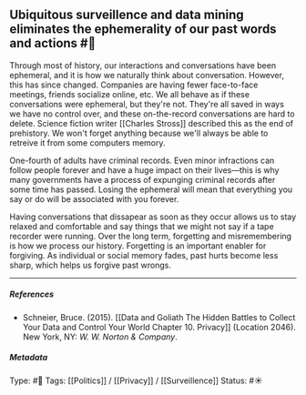 ## Ubiquitous surveillence and data mining eliminates the ephemerality of our past words and actions  #🧠 

Through most of history, our interactions and conversations have been ephemeral, and it is how we naturally think about conversation. However, this has since changed. Companies are having fewer face-to-face meetings, friends socialize online, etc. We all behave as if these conversations were ephemeral, but they're not. They're all saved in ways we have no control over, and these on-the-record conversations are hard to delete. Science fiction writer [[Charles Stross]] described this as the end of prehistory. We won't forget anything because we'll always be able to retreive it from some computers memory. 

One-fourth of adults have criminal records. Even minor infractions can follow people forever and have a huge impact on their lives—this is why many governments have a process of expunging criminal records after some time has passed. Losing the ephemeral will mean that everything you say or do will be associated with you forever. 

Having conversations that dissapear as soon as they occur allows us to stay relaxed and comfortable and say things that we might not say if a tape recorder were running. Over the long term, forgetting and misremembering is how we process our history. Forgetting is an important enabler for forgiving. As individual or social memory fades, past hurts become less sharp, which helps us forgive past wrongs. 

___

##### References

- Schneier, Bruce. (2015). [[Data and Goliath The Hidden Battles to Collect Your Data and Control Your World Chapter 10. Privacy]] (Location 2046). New York, NY: _W. W. Norton & Company_. 

##### Metadata

Type: #🔴 
Tags: [[Politics]] / [[Privacy]] / [[Surveillence]]
Status: #☀️ 